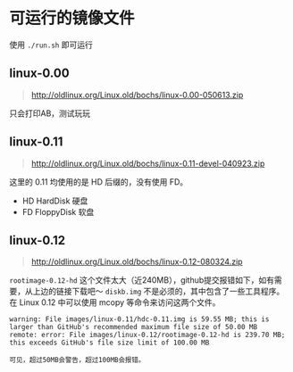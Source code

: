 # 可运行的镜像文件

使用 `./run.sh` 即可运行

## linux-0.00

> http://oldlinux.org/Linux.old/bochs/linux-0.00-050613.zip

只会打印AB，测试玩玩

## linux-0.11

> http://oldlinux.org/Linux.old/bochs/linux-0.11-devel-040923.zip

这里的 0.11 均使用的是 HD 后缀的，没有使用 FD。

- HD HardDisk 硬盘
- FD FloppyDisk 软盘

## linux-0.12

> http://oldlinux.org/Linux.old/bochs/linux-0.12-080324.zip

`rootimage-0.12-hd` 这个文件太大（近240MB），github提交报错如下，如有需要，从上边的链接下载吧～
`diskb.img` 不是必须的，其中包含了一些工具程序。在 Linux 0.12 中可以使用 mcopy 等命令来访问这两个文件。

```
warning: File images/linux-0.11/hdc-0.11.img is 59.55 MB; this is larger than GitHub's recommended maximum file size of 50.00 MB
remote: error: File images/linux-0.12/rootimage-0.12-hd is 239.70 MB; this exceeds GitHub's file size limit of 100.00 MB

可见，超过50MB会警告，超过100MB会报错。
```
